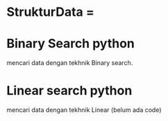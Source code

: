 # StrukturData =
# Binary Search python 
mencari data dengan tekhnik Binary search.
# Linear search python 
mencari data dengan tekhnik Linear (belum ada code)
